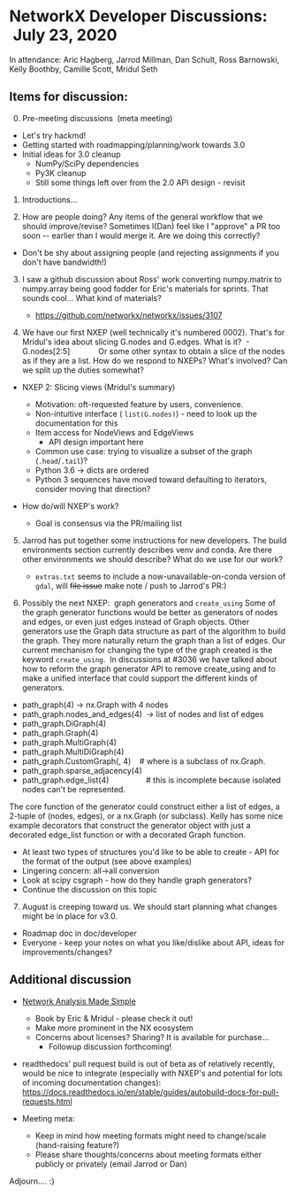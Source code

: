 # NetworkX Developer Discussions:  July 23, 2020

In attendance: Aric Hagberg, Jarrod Millman, Dan Schult, Ross Barnowski, Kelly Boothby, Camille Scott, Mridul Seth

## Items for discussion:

0. Pre-meeting discussions  (meta meeting)
  - Let's try hackmd!
  - Getting started with roadmapping/planning/work towards 3.0
  - Initial ideas for 3.0 cleanup
    * NumPy/SciPy dependencies
    * Py3K cleanup
    * Still some things left over from the 2.0 API design - revisit

1. Introductions...

2. How are people doing? Any items of the general workflow that we should improve/revise?
Sometimes I(Dan) feel like I "approve" a PR too soon -- earlier than I would merge it. Are we doing this correctly?
 - Don't be shy about assigning people (and rejecting assignments if you don't have bandwidth!)

3) I saw a github discussion about Ross' work converting numpy.matrix to numpy.array being good fodder for Eric's materials for sprints. That sounds cool... What kind of materials?
    - https://github.com/networkx/networkx/issues/3107


4) We have our first NXEP (well technically it's numbered 0002). That's for Mridul's idea about slicing G.nodes and G.edges. What is it?  - G.nodes[2:5]             Or some other syntax to obtain a slice of the nodes as if they are a list.
How do we respond to NXEPs? What's involved? 
Can we split up the duties somewhat?

 - NXEP 2: Slicing views (Mridul's summary)
   * Motivation: oft-requested feature by users, convenience.
   * Non-intuitive interface ( `list(G.nodes)`) - need to look up the documentation for this
   * Item access for NodeViews and EdgeViews
     - API design important here
   * Common use case: trying to visualize a subset of the graph (`.head`/`.tail`)?
   * Python 3.6 -> dicts are ordered
   * Python 3 sequences have moved toward defaulting to iterators, consider moving that direction?

 - How do/will NXEP's work?
   * Goal is consensus via the PR/mailing list


5) Jarrod has put together some instructions for new developers. The build environments section currently describes venv and conda. 
Are there other environments we should describe? What do we use for our work?
    * `extras.txt` seems to include a now-unavailable-on-conda version of `gdal`, will ~~file issue~~ make note / push to Jarrod's PR:)

6) Possibly the next NXEP:  graph generators and ```create_using```
Some of the graph generator functions would be better
as generators of nodes and edges, or even just edges instead of Graph objects.
Other generators use the Graph data structure as part of the algorithm to 
build the graph. They more naturally return the graph than a list of edges.
Our current mechanism for changing the type of the graph created is the
keyword ```create_using```.  In discussions at #3036 we have talked about
how to reform the graph generator API to remove create_using and to make
a unified interface that could support the different kinds of generators.

- path_graph(4) -> nx.Graph with 4 nodes
- path_graph.nodes_and_edges(4)  -> list of nodes and list of edges
- path_graph.DiGraph(4)
- path_graph.Graph(4)
- path_graph.MultiGraph(4)
- path_graph.MultiDiGraph(4)
- path_graph.CustomGraph(<class>, 4)    # where <class> is a subclass of nx.Graph.
- path_graph.sparse_adjacency(4)
- path_graph.edge_list(4)                 # this is incomplete because isolated nodes can't be represented.

The core function of the generator could construct either a list of edges, a 2-tuple of (nodes, edges), or a nx.Graph (or subclass). Kelly has some nice example decorators that construct the generator object with just a decorated edge_list function or with a decorated Graph function.

 - At least two types of structures you'd like to be able to create - API for the format of the output (see above examples)
 - Lingering concern: all->all conversion
 - Look at scipy csgraph - how do they handle graph generators?
 - Continue the discussion on this topic

7) August is creeping toward us. We should start planning what changes might be in place for v3.0.
 - Roadmap doc in doc/developer
 - Everyone - keep your notes on what you like/dislike about API, ideas for improvements/changes?

## Additional discussion

 - [Network Analysis Made Simple](https://github.com/ericmjl/Network-Analysis-Made-Simple)
   * Book by Eric & Mridul - please check it out!
   * Make more prominent in the NX ecosystem
   * Concerns about licenses? Sharing? It is available for purchase...
     - Followup discussion forthcoming!
     
 - readthedocs' pull request build is out of beta as of relatively recently, would be nice to integrate (especially with NXEP's and potential for lots of incoming documentation changes): https://docs.readthedocs.io/en/stable/guides/autobuild-docs-for-pull-requests.html
     
 - Meeting meta:
   * Keep in mind how meeting formats might need to change/scale (hand-raising feature?)
   * Please share thoughts/concerns about meeting formats either publicly or privately (email Jarrod or Dan)
   
Adjourn.... :}                             
